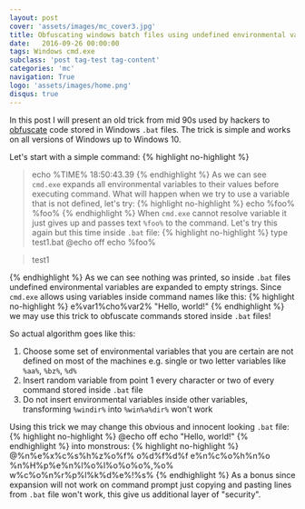 ```yaml
---
layout: post
cover: 'assets/images/mc_cover3.jpg'
title: Obfuscating windows batch files using undefined environmental variables
date:   2016-09-26 00:00:00
tags: Windows cmd.exe 
subclass: 'post tag-test tag-content'
categories: 'mc'
navigation: True
logo: 'assets/images/home.png'
disqus: true
---
```


In this post I will present an old trick from mid 90s used by hackers to 
[obfuscate](https://en.wikipedia.org/wiki/Obfuscation_(software))
code stored in Windows `.bat` files. The trick is simple and works on all versions
of Windows up to Windows 10.

Let's start with a simple command:
{% highlight no-highlight %}
> echo %TIME%
18:50:43.39
{% endhighlight %}
As we can see `cmd.exe` expands all environmental variables
to their values before executing command.
What will happen when we try to use a variable that is not defined, let's try:
{% highlight no-highlight %}
> echo %foo%
%foo%
{% endhighlight %}
When `cmd.exe` cannot resolve variable it just gives up and passes
text `%foo%` to the command. Let's try this again but this time
inside `.bat` file:
{% highlight no-highlight %}
> type test1.bat
@echo off
echo %foo%

> test1

{% endhighlight %}
As we can see nothing was printed, so inside `.bat` files undefined
environmental variables are expanded to empty strings.
Since `cmd.exe` allows using variables inside
command names like this:
{% highlight no-highlight %}
e%var1%cho%var2% "Hello, world!"
{% endhighlight %}
we may use this trick to obfuscate commands stored inside `.bat` files!

So actual algorithm goes like this:

1. Choose some set of environmental variables that you are certain are
 not defined on most of the machines e.g. single or two letter variables like
 `%aa%`, `%bz%`, `%d%`
2. Insert random variable from point 1 every character or two 
 of every command stored inside `.bat` file
3. Do not insert environmental variables inside other variables, transforming
 `%windir%` into `%win%a%dir%` won't work

Using this trick we may change this obvious and innocent looking `.bat` file:
{% highlight no-highlight %}
@echo off
echo "Hello, world!"
{% endhighlight %}
into monstrous:
{% highlight no-highlight %}
@%n%e%x%c%s%h%z%o%f% o%d%f%d%f
e%n%c%o%h%n%o %n%H%p%e%n%l%o%l%o%o%o%,%o% w%c%o%n%r%p%l%k%d%e%!%s%
{% endhighlight %}
As a bonus since expansion will not work on command prompt just copying and pasting lines
from `.bat` file won't work, this give us additional layer of "security".

